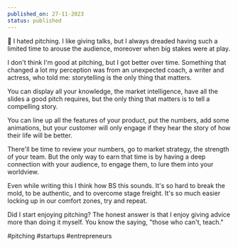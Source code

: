 ```yaml
---
published_on: 27-11-2023
status: published
---
```

📢 I hated pitching. I like giving talks, but I always dreaded having such a limited time to arouse the audience, moreover when big stakes were at play. 

I don't think I'm good at pitching, but I got better over time. Something that changed a lot my perception was from an unexpected coach, a writer and actress, who told me: storytelling is the only thing that matters. 

You can display all your knowledge, the market intelligence, have all the slides a good pitch requires, but the only thing that matters is to tell a compelling story. 

You can line up all the features of your product, put the numbers, add some animations, but your customer will only engage if they hear the story of how their life will be better. 

There'll be time to review your numbers, go to market strategy, the strength of your team. But the only way to earn that time is by having a deep connection with your audience, to engage them, to lure them into your worldview. 

Even while writing this I think how BS this sounds. It's so hard to break the mold, to be authentic, and to overcome stage freight. It's so much easier locking up in our comfort zones, try and repeat. 

Did I start enjoying pitching? The honest answer is that I enjoy giving advice more than doing it myself. You know the saying, "those who can't, teach."

#pitching #startups #entrepreneurs 